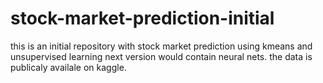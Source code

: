 # stock-market-prediction-initial
this is an initial repository with stock market prediction using kmeans and unsupervised learning next version would contain neural nets.
the data is publicaly availale on kaggle.
